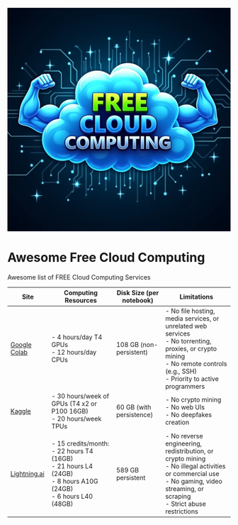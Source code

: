 ![Awesome Free Cloud Computing Square](assets/images/awesome_list_free_cloud_computing_square.jpg)

# Awesome Free Cloud Computing
Awesome list of FREE Cloud Computing Services


| **Site**            | **Computing Resources**                                                                | **Disk Size (per notebook)**  | **Limitations**             |
|---------------------|----------------------------------------------------------------------------------------|-------------------------------|-----------------------------|
| [Google Colab](https://colab.research.google.com/)  | - 4 hours/day T4 GPUs<br> - 12 hours/day CPUs                         | 108 GB (non-persistent)        | - No file hosting, media services, or unrelated web services<br> - No torrenting, proxies, or crypto mining<br> - No remote controls (e.g., SSH)<br> - Priority to active programmers |
| [Kaggle](https://www.kaggle.com/)                   | - 30 hours/week of GPUs (T4 x2 or P100 16GB)<br> - 20 hours/week TPUs | 60 GB (with persistence)       | - No crypto mining<br> - No web UIs<br> - No deepfakes creation |
| [Lightning.ai](https://www.lightning.ai/)           | - 15 credits/month:<br> - 22 hours T4 (16GB)<br> - 21 hours L4 (24GB)<br> - 8 hours A10G (24GB)<br> - 6 hours L40 (48GB) | 589 GB persistent              | - No reverse engineering, redistribution, or crypto mining<br> - No illegal activities or commercial use<br> - No gaming, video streaming, or scraping<br> - Strict abuse restrictions |
